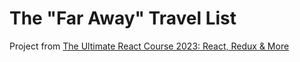 # The "Far Away" Travel List

Project from [The Ultimate React Course 2023: React, Redux & More](https://www.udemy.com/course/the-ultimate-react-course/)
